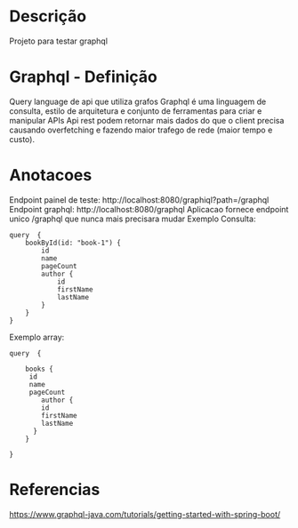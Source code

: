 # Descrição
Projeto para testar graphql

# Graphql - Definição
Query language de api que utiliza grafos
Graphql é uma linguagem de consulta, estilo de arquitetura e conjunto de ferramentas para criar e manipular APIs
Api rest podem retornar mais dados do que o client precisa causando overfetching e fazendo maior trafego de rede (maior tempo e custo).



# Anotacoes
Endpoint painel de teste: http://localhost:8080/graphiql?path=/graphql
Endpoint graphql: http://localhost:8080/graphql
Aplicacao fornece endpoint unico /graphql que nunca mais precisara mudar
Exemplo Consulta:
```
query  {
    bookById(id: "book-1") {
        id
        name
        pageCount
        author {
            id
            firstName
            lastName
        }
    }
}
```

Exemplo array:
```
query  {
  
    books {
     id
   	 name 
   	 pageCount
    	author {
        id
        firstName
        lastName
      }  
    }
  
}
```


# Referencias
https://www.graphql-java.com/tutorials/getting-started-with-spring-boot/